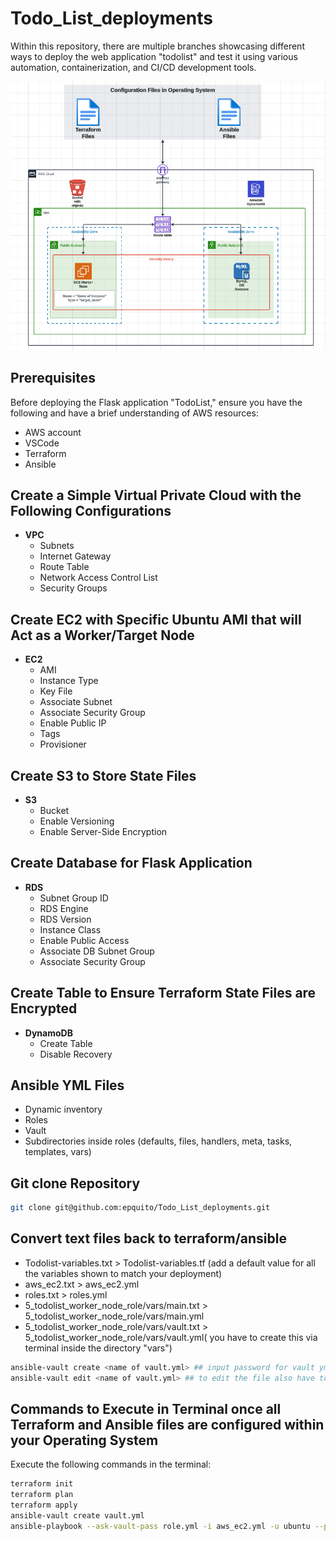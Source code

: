 # Todo_List_deployments

Within this repository, there are multiple branches showcasing different ways to deploy the web application "todolist" and test it using various automation, containerization, and CI/CD development tools.

![Alt Text](https://github.com/epquito/Todo_List_deployments/blob/master/Ansible-aws.png)

## Prerequisites

Before deploying the Flask application "TodoList," ensure you have the following and have a brief understanding of AWS resources:
- AWS account
- VSCode
- Terraform
- Ansible

## Create a Simple Virtual Private Cloud with the Following Configurations

- **VPC**
  - Subnets
  - Internet Gateway
  - Route Table
  - Network Access Control List
  - Security Groups

## Create EC2 with Specific Ubuntu AMI that will Act as a Worker/Target Node

- **EC2**
  - AMI
  - Instance Type
  - Key File
  - Associate Subnet
  - Associate Security Group
  - Enable Public IP
  - Tags
  - Provisioner

## Create S3 to Store State Files

- **S3**
  - Bucket
  - Enable Versioning
  - Enable Server-Side Encryption

## Create Database for Flask Application

- **RDS**
  - Subnet Group ID
  - RDS Engine
  - RDS Version
  - Instance Class
  - Enable Public Access
  - Associate DB Subnet Group
  - Associate Security Group

## Create Table to Ensure Terraform State Files are Encrypted

- **DynamoDB**
  - Create Table
  - Disable Recovery

## Ansible YML Files

- Dynamic inventory
- Roles
- Vault
- Subdirectories inside roles (defaults, files, handlers, meta, tasks, templates, vars)

## Git clone Repository

```bash
git clone git@github.com:epquito/Todo_List_deployments.git

```

## Convert text files back to terraform/ansible

- Todolist-variables.txt > Todolist-variables.tf (add a default value for all the variables shown to match your deployment)
- aws_ec2.txt > aws_ec2.yml
- roles.txt > roles.yml
- 5_todolist_worker_node_role/vars/main.txt > 5_todolist_worker_node_role/vars/main.yml
- 5_todolist_worker_node_role/vars/vault.txt > 5_todolist_worker_node_role/vars/vault.yml( you have to create this via terminal inside the directory "vars") 

```bash
ansible-vault create <name of vault.yml> ## input password for vault yml
ansible-vault edit <name of vault.yml> ## to edit the file also have to input vault password every time

```

## Commands to Execute in Terminal once all Terraform and Ansible files are configured within your Operating System

Execute the following commands in the terminal:

```bash
terraform init
terraform plan
terraform apply
ansible-vault create vault.yml
ansible-playbook --ask-vault-pass role.yml -i aws_ec2.yml -u ubuntu --private-key=/path/to/pem/file
```
